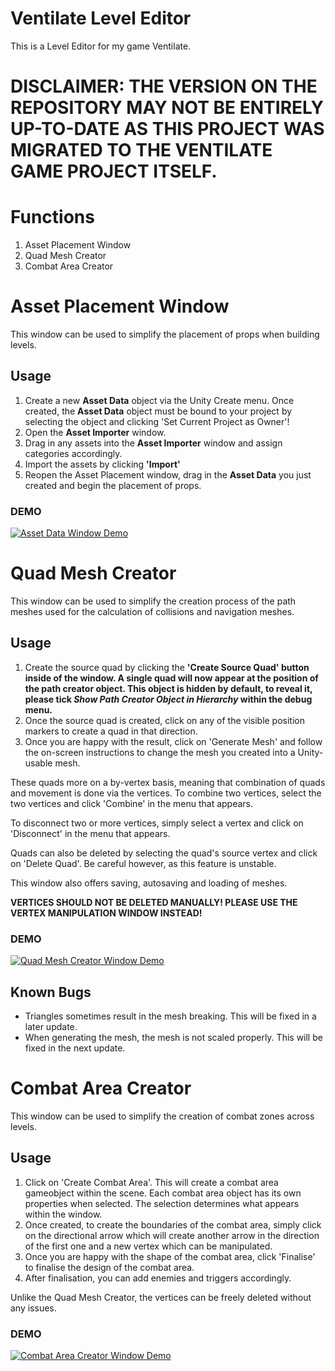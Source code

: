 # Ventilate Level Editor
 This is a Level Editor for my game Ventilate.
 <b><h1>DISCLAIMER: THE VERSION ON THE REPOSITORY MAY NOT BE ENTIRELY UP-TO-DATE AS THIS PROJECT WAS MIGRATED TO THE VENTILATE GAME PROJECT ITSELF.</h1></b>

<h1>Functions</h1>
<ol>
 <li>Asset Placement Window</li>
 <li>Quad Mesh Creator</li>
 <li>Combat Area Creator</li>
</ol>

<h1>Asset Placement Window</h1>
<p>This window can be used to simplify the placement of props when building levels.</p>
<h2>Usage</h2>
<ol>
 <li>Create a new <b>Asset Data</b> object via the Unity Create menu. Once created, the <b>Asset Data</b> object must be bound to your project by selecting the object and clicking 'Set Current Project as Owner'!</li>
 <li>Open the <b>Asset Importer</b> window.</li>
 <li>Drag in any assets into the <b>Asset Importer</b> window and assign categories accordingly.</li>
 <li>Import the assets by clicking <b>'Import'</b></li>
 <li>Reopen the Asset Placement window, drag in the <b>Asset Data</b> you just created and begin the placement of props.</li>
</ol>
<h3>DEMO</h3>
<a href="https://youtu.be/Wjwi2quDMVo"><img src="http://img.youtube.com/vi/Wjwi2quDMVo/0.jpg" title="Asset Data Window Demo"/></a>

<h1>Quad Mesh Creator</h1>
<p>This window can be used to simplify the creation process of the path meshes used for the calculation of collisions and navigation meshes.</p>
<h2>Usage</h2>
<ol>
 <li>Create the source quad by clicking the <b>'Create Source Quad' button inside of the window. A single quad will now appear at the position of the path creator object. <strong>This object is hidden by default, to reveal it, please tick <i>Show Path Creator Object in Hierarchy</i> within the debug menu.</strong></b></li>
 <li>Once the source quad is created, click on any of the visible position markers to create a quad in that direction.</li>
 <li>Once you are happy with the result, click on 'Generate Mesh' and follow the on-screen instructions to change the mesh you created into a Unity-usable mesh.</li>
</ol>
<p>These quads more on a by-vertex basis, meaning that combination of quads and movement is done via the vertices. To combine two vertices, select the two vertices and click 'Combine' in the menu that appears. </p>
<p>To disconnect two or more vertices, simply select a vertex and click on 'Disconnect' in the menu that appears.</p>
<p>Quads can also be deleted by selecting the quad's source vertex and click on 'Delete Quad'. Be careful however, as this feature is unstable.</p>
<p>This window also offers saving, autosaving and loading of meshes.</p>
<strong><p>VERTICES SHOULD NOT BE DELETED MANUALLY! PLEASE USE THE VERTEX MANIPULATION WINDOW INSTEAD!</p></strong>

<h3>DEMO</h3>
<a href="https://youtu.be/bWHsmuriR-U"><img src="http://img.youtube.com/vi/bWHsmuriR-U/0.jpg" title="Quad Mesh Creator Window Demo"/></a>

<h2>Known Bugs</h2>
<ul>
 <li>Triangles sometimes result in the mesh breaking. This will be fixed in a later update.</li>
 <li>When generating the mesh, the mesh is not scaled properly. This will be fixed in the next update.</li>
</ul>

<h1>Combat Area Creator</h1>
<p>This window can be used to simplify the creation of combat zones across levels.</p>
<h2>Usage</h2>
<ol>
 <li>Click on 'Create Combat Area'. This will create a combat area gameobject within the scene. Each combat area object has its own properties when selected. The selection determines what appears within the window.</li>
 <li>Once created, to create the boundaries of the combat area, simply click on the directional arrow which will create another arrow in the direction of the first one and a new vertex which can be manipulated.</li>
 <li>Once you are happy with the shape of the combat area, click 'Finalise' to finalise the design of the combat area.</li>
 <li>After finalisation, you can add enemies and triggers accordingly.</li>
</ol>
<p>Unlike the Quad Mesh Creator, the vertices can be freely deleted without any issues.</p>

<h3>DEMO</h3>
<a href="https://youtu.be/rorVrITR96U"><img src="http://img.youtube.com/vi/rorVrITR96U/0.jpg" title="Combat Area Creator Window Demo"/></a>
